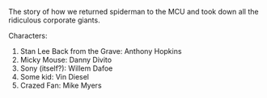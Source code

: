 The story of how we returned spiderman to the MCU and took down all the ridiculous corporate giants.

Characters:
1. Stan Lee Back from the Grave: Anthony Hopkins
2. Micky Mouse: Danny Divito
3. Sony (itself?): Willem Dafoe
4. Some kid: Vin Diesel
5. Crazed Fan: Mike Myers
